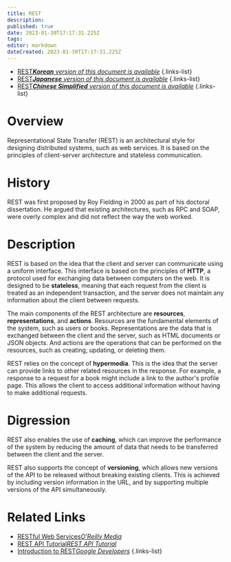 ```yaml
---
title: REST
description: 
published: true
date: 2023-01-30T17:17:31.225Z
tags: 
editor: markdown
dateCreated: 2023-01-30T17:17:31.225Z
---
```


- [REST***Korean** version of this document is available*](/ko/Knowledge-base/Dictionary/rest)
{.links-list}
- [REST***Japanese** version of this document is available*](/ja/Knowledge-base/Dictionary/rest)
{.links-list}
- [REST***Chinese Simplified** version of this document is available*](/zh/Knowledge-base/Dictionary/rest)
{.links-list}


# Overview

Representational State Transfer (REST) is an architectural style for designing distributed systems, such as web services. It is based on the principles of client-server architecture and stateless communication. 

# History

REST was first proposed by Roy Fielding in 2000 as part of his doctoral dissertation. He argued that existing architectures, such as RPC and SOAP, were overly complex and did not reflect the way the web worked.

# Description

REST is based on the idea that the client and server can communicate using a uniform interface. This interface is based on the principles of **HTTP**, a protocol used for exchanging data between computers on the web. It is designed to be **stateless**, meaning that each request from the client is treated as an independent transaction, and the server does not maintain any information about the client between requests.

The main components of the REST architecture are **resources**, **representations**, and **actions**. Resources are the fundamental elements of the system, such as users or books. Representations are the data that is exchanged between the client and the server, such as HTML documents or JSON objects. And actions are the operations that can be performed on the resources, such as creating, updating, or deleting them.

REST relies on the concept of **hypermedia**. This is the idea that the server can provide links to other related resources in the response. For example, a response to a request for a book might include a link to the author's profile page. This allows the client to access additional information without having to make additional requests.

# Digression

REST also enables the use of **caching**, which can improve the performance of the system by reducing the amount of data that needs to be transferred between the client and the server.

REST also supports the concept of **versioning**, which allows new versions of the API to be released without breaking existing clients. This is achieved by including version information in the URL, and by supporting multiple versions of the API simultaneously.

# Related Links 
- [RESTful Web Services*O'Reilly Media*](https://www.oreilly.com/library/view/restful-web-services/9780596155860/)
- [REST API Tutorial*REST API Tutorial*](https://restapitutorial.com/)
- [Introduction to REST*Google Developers*](https://developers.google.com/drive/api/v3/about-rest)
{.links-list}